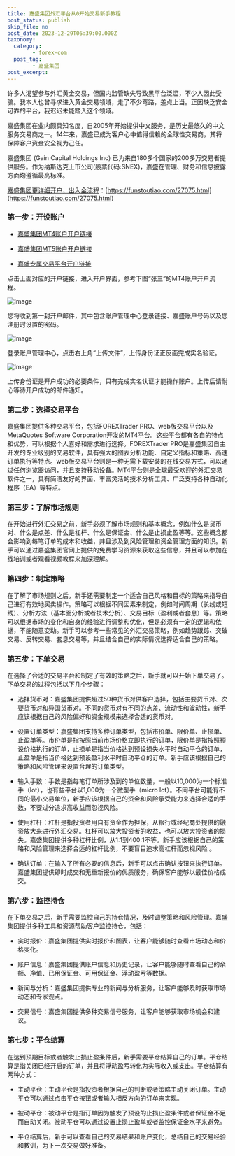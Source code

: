 ```yaml
---
title: 嘉盛集团外汇平台从0开始交易新手教程
post_status: publish
skip_file: no
post_date: 2023-12-29T06:39:00.000Z
taxonomy:
  category:
        - forex-com
  post_tag:
        - 嘉盛集团
post_excerpt: 
---
```

许多人渴望参与外汇黄金交易，但国内监管缺失导致黑平台泛滥，不少人因此受骗。我本人也曾寻求进入黄金交易领域，走了不少弯路，差点上当。正因缺乏安全可靠的平台，我迟迟未能踏入这个领域。

嘉盛集团在业内颇具知名度，自2005年开始提供中文服务，是历史最悠久的中文服务交易商之一。14年来，嘉盛已成为客户心中值得信赖的全球性交易商，其将保障客户资金安全视为己任。

嘉盛集团 (Gain Capital Holdings Inc) 已为来自180多个国家的200多万交易者提供服务。作为纳斯达克上市公司(股票代码:SNEX)，嘉盛在管理、财务和信息披露方面均遵循最高标准。

[嘉盛集团更详细开户，出入金流程](https://funstoutiao.com/27075.html)：[https://funstoutiao.com/27075.html](https://funstoutiao.com/27075.html)

### 第一步：开设账户

* [嘉盛集团MT4账户开户链接](https://s.ssgg.net/jsmt4)

* [嘉盛集团MT5账户开户链接](https://s.ssgg.net/jsmt5)

* [嘉盛专属交易平台开户链接](https://s.ssgg.net/js)

点击上面对应的开户链接，进入开户界面，参考下图“张三”的MT4账户开户流程。

![Image](https://prod-files-secure.s3.us-west-2.amazonaws.com/39ed1227-6d7d-4570-be36-9ccd4a2c4241/7a167aea-686b-400d-af59-4e18eb607a40/640.png?X-Amz-Algorithm=AWS4-HMAC-SHA256&X-Amz-Content-Sha256=UNSIGNED-PAYLOAD&X-Amz-Credential=ASIAZI2LB466SM55OMUG%2F20250714%2Fus-west-2%2Fs3%2Faws4_request&X-Amz-Date=20250714T161313Z&X-Amz-Expires=3600&X-Amz-Security-Token=IQoJb3JpZ2luX2VjEBYaCXVzLXdlc3QtMiJGMEQCICYCZXEAT%2F7ooT5Mmi4bQwyUGTX10gKqO%2BV9c63Gp72NAiBI7Dk1AVRWngDr6wINq81j%2FH8bMI07NB0PQ9mSbbBNGCr%2FAwgvEAAaDDYzNzQyMzE4MzgwNSIMuLxBe8REBbQQzxW3KtwDekLWOtrkDm1PPoQQCKcUt41e6sHItkSZhbrxABGWq%2FMBcv2vFg0hq0KORygnMRikxoezvPo65A%2BdAJo1%2BldKQ38hVSDdbsYOh5grWzCVD3BS3Lxg22%2F9DCKLvyrOuAxvGap58bABytS%2FnaTQ5u2%2FU5TVyEuvLCVWCib0aEg30M96%2BKTSv5GEKQjQ8LcPWrUUFHnTrB010%2B7apdx6ZVwUs5%2B5FvWsu5oj81dtzbbHpJFg8hNsAy1uA7iQuKjTPXNMsviAj8tHnjul%2FBZIFedSCGSb5aBrvYGsVMIAuokzLLmLsCxkr8A5RNQuQfGggPpHJbnqZYBd3uB8j32ACVWy9DsgJdPbQEJTjfOJi2H4DKpoTy7oaugOkvTs%2BpPYloEZg3fSjtxX0NImvOzPMvMKr9ISXm8%2FmyQWB8RdXmyE2QkMKWEtOd36u8PInArZJpQoupFJpHJvt4cxuvU22hkckxRDLo52DIlYjGWhh4o6rVnnxWvj9zPpX6K1jSO8mCSjk6Ygp9FJrIDucTPoYu4P1c0fD3JSZw4aHZUMjnu%2FPr532%2BHO%2Fw%2Bc5HpLFl%2BV0ioD5h%2FvIqi9varYWQs1QUZmjQlayyx6TMZypjWC1YmYHMR47EiT%2FUA2qWHca2ww3JTUwwY6pgF6qme81Ao5fVeYnBlDHq%2BJ%2FCEph44%2FnYzKHbzN5OiZ23tht3dGUFnUyzKN8wkdX%2BKP3rDoWYw6yXz6FkFxOnE41XBtVgoT5uhb06q5yyFyCyLc3mzG%2BSoNSZDNlh5whCmmkcn0Uas3ryZNMl8101Vlp1qVY6avcQ68V5pbhDlU6qypA6yszBkkZGdPoazKG3mT%2BzHNNpVYKHLbZgiDRIrcIcPEzNCY&X-Amz-Signature=120945e1f97d988056701558d3bf8bee755bc8b040840709c86d2f3cd02a18cc&X-Amz-SignedHeaders=host&x-amz-checksum-mode=ENABLED&x-id=GetObject)

您将收到第一封开户邮件，其中包含账户管理中心登录链接、嘉盛账户号码以及您注册时设置的密码。

![Image](https://prod-files-secure.s3.us-west-2.amazonaws.com/39ed1227-6d7d-4570-be36-9ccd4a2c4241/eaa1c6b3-2877-4284-a0e1-530e222c27fb/image.png?X-Amz-Algorithm=AWS4-HMAC-SHA256&X-Amz-Content-Sha256=UNSIGNED-PAYLOAD&X-Amz-Credential=ASIAZI2LB466SM55OMUG%2F20250714%2Fus-west-2%2Fs3%2Faws4_request&X-Amz-Date=20250714T161313Z&X-Amz-Expires=3600&X-Amz-Security-Token=IQoJb3JpZ2luX2VjEBYaCXVzLXdlc3QtMiJGMEQCICYCZXEAT%2F7ooT5Mmi4bQwyUGTX10gKqO%2BV9c63Gp72NAiBI7Dk1AVRWngDr6wINq81j%2FH8bMI07NB0PQ9mSbbBNGCr%2FAwgvEAAaDDYzNzQyMzE4MzgwNSIMuLxBe8REBbQQzxW3KtwDekLWOtrkDm1PPoQQCKcUt41e6sHItkSZhbrxABGWq%2FMBcv2vFg0hq0KORygnMRikxoezvPo65A%2BdAJo1%2BldKQ38hVSDdbsYOh5grWzCVD3BS3Lxg22%2F9DCKLvyrOuAxvGap58bABytS%2FnaTQ5u2%2FU5TVyEuvLCVWCib0aEg30M96%2BKTSv5GEKQjQ8LcPWrUUFHnTrB010%2B7apdx6ZVwUs5%2B5FvWsu5oj81dtzbbHpJFg8hNsAy1uA7iQuKjTPXNMsviAj8tHnjul%2FBZIFedSCGSb5aBrvYGsVMIAuokzLLmLsCxkr8A5RNQuQfGggPpHJbnqZYBd3uB8j32ACVWy9DsgJdPbQEJTjfOJi2H4DKpoTy7oaugOkvTs%2BpPYloEZg3fSjtxX0NImvOzPMvMKr9ISXm8%2FmyQWB8RdXmyE2QkMKWEtOd36u8PInArZJpQoupFJpHJvt4cxuvU22hkckxRDLo52DIlYjGWhh4o6rVnnxWvj9zPpX6K1jSO8mCSjk6Ygp9FJrIDucTPoYu4P1c0fD3JSZw4aHZUMjnu%2FPr532%2BHO%2Fw%2Bc5HpLFl%2BV0ioD5h%2FvIqi9varYWQs1QUZmjQlayyx6TMZypjWC1YmYHMR47EiT%2FUA2qWHca2ww3JTUwwY6pgF6qme81Ao5fVeYnBlDHq%2BJ%2FCEph44%2FnYzKHbzN5OiZ23tht3dGUFnUyzKN8wkdX%2BKP3rDoWYw6yXz6FkFxOnE41XBtVgoT5uhb06q5yyFyCyLc3mzG%2BSoNSZDNlh5whCmmkcn0Uas3ryZNMl8101Vlp1qVY6avcQ68V5pbhDlU6qypA6yszBkkZGdPoazKG3mT%2BzHNNpVYKHLbZgiDRIrcIcPEzNCY&X-Amz-Signature=af285f6849f464cf9a1c9775ceb647d6653e8c1cf9038a3f63dfbee110edd61a&X-Amz-SignedHeaders=host&x-amz-checksum-mode=ENABLED&x-id=GetObject)

登录账户管理中心，点击右上角“上传文件”，上传身份证正反面完成实名验证。

![Image](https://prod-files-secure.s3.us-west-2.amazonaws.com/39ed1227-6d7d-4570-be36-9ccd4a2c4241/54090639-09fc-46b4-a135-e0289f707147/image.png?X-Amz-Algorithm=AWS4-HMAC-SHA256&X-Amz-Content-Sha256=UNSIGNED-PAYLOAD&X-Amz-Credential=ASIAZI2LB466SM55OMUG%2F20250714%2Fus-west-2%2Fs3%2Faws4_request&X-Amz-Date=20250714T161313Z&X-Amz-Expires=3600&X-Amz-Security-Token=IQoJb3JpZ2luX2VjEBYaCXVzLXdlc3QtMiJGMEQCICYCZXEAT%2F7ooT5Mmi4bQwyUGTX10gKqO%2BV9c63Gp72NAiBI7Dk1AVRWngDr6wINq81j%2FH8bMI07NB0PQ9mSbbBNGCr%2FAwgvEAAaDDYzNzQyMzE4MzgwNSIMuLxBe8REBbQQzxW3KtwDekLWOtrkDm1PPoQQCKcUt41e6sHItkSZhbrxABGWq%2FMBcv2vFg0hq0KORygnMRikxoezvPo65A%2BdAJo1%2BldKQ38hVSDdbsYOh5grWzCVD3BS3Lxg22%2F9DCKLvyrOuAxvGap58bABytS%2FnaTQ5u2%2FU5TVyEuvLCVWCib0aEg30M96%2BKTSv5GEKQjQ8LcPWrUUFHnTrB010%2B7apdx6ZVwUs5%2B5FvWsu5oj81dtzbbHpJFg8hNsAy1uA7iQuKjTPXNMsviAj8tHnjul%2FBZIFedSCGSb5aBrvYGsVMIAuokzLLmLsCxkr8A5RNQuQfGggPpHJbnqZYBd3uB8j32ACVWy9DsgJdPbQEJTjfOJi2H4DKpoTy7oaugOkvTs%2BpPYloEZg3fSjtxX0NImvOzPMvMKr9ISXm8%2FmyQWB8RdXmyE2QkMKWEtOd36u8PInArZJpQoupFJpHJvt4cxuvU22hkckxRDLo52DIlYjGWhh4o6rVnnxWvj9zPpX6K1jSO8mCSjk6Ygp9FJrIDucTPoYu4P1c0fD3JSZw4aHZUMjnu%2FPr532%2BHO%2Fw%2Bc5HpLFl%2BV0ioD5h%2FvIqi9varYWQs1QUZmjQlayyx6TMZypjWC1YmYHMR47EiT%2FUA2qWHca2ww3JTUwwY6pgF6qme81Ao5fVeYnBlDHq%2BJ%2FCEph44%2FnYzKHbzN5OiZ23tht3dGUFnUyzKN8wkdX%2BKP3rDoWYw6yXz6FkFxOnE41XBtVgoT5uhb06q5yyFyCyLc3mzG%2BSoNSZDNlh5whCmmkcn0Uas3ryZNMl8101Vlp1qVY6avcQ68V5pbhDlU6qypA6yszBkkZGdPoazKG3mT%2BzHNNpVYKHLbZgiDRIrcIcPEzNCY&X-Amz-Signature=91c4ce29851275838e0d0cda7920a4436a164e1965ebfa7187111586b4243fce&X-Amz-SignedHeaders=host&x-amz-checksum-mode=ENABLED&x-id=GetObject)

上传身份证是开户成功的必要条件，只有完成实名认证才能操作账户。上传后请耐心等待开户成功的邮件通知。

### 第二步：选择交易平台

嘉盛集团提供多种交易平台，包括FOREXTrader PRO、web版交易平台以及MetaQuotes Software Corporation开发的MT4平台。这些平台都有各自的特点和优势，可以根据个人喜好和需求进行选择。FOREXTrader PRO是嘉盛集团自主开发的专业级别的交易软件，具有强大的图表分析功能、自定义指标和策略、高速订单执行等特点。web版交易平台则是一种无需下载安装的在线交易方式，可以通过任何浏览器访问，并且支持移动设备。MT4平台则是全球最受欢迎的外汇交易软件之一，具有简洁友好的界面、丰富灵活的技术分析工具、广泛支持各种自动化程序（EA）等特点。

### 第三步：了解市场规则

在开始进行外汇交易之前，新手必须了解市场规则和基本概念，例如什么是货币对、什么是点差、什么是杠杆、什么是保证金、什么是止损止盈等等。这些概念都会影响到每笔订单的成本和收益，并且涉及到风险管理和资金管理方面的知识。新手可以通过嘉盛集团官网上提供的免费学习资源来获取这些信息，并且可以参加在线培训或者观看视频教程来加深理解。

### 第四步：制定策略

在了解了市场规则之后，新手还需要制定一个适合自己风格和目标的策略来指导自己进行有效地买卖操作。策略可以根据不同因素来制定，例如时间周期（长线或短线）、分析方法（基本面分析或者技术分析）、交易目标（盈利或者套息）等。策略可以根据市场的变化和自身的经验进行调整和优化，但是必须有一定的逻辑和依据，不能随意变动。新手可以参考一些常见的外汇交易策略，例如趋势跟踪、突破交易、反转交易、套息交易等，并且结合自己的实际情况选择适合自己的策略。

### 第五步：下单交易

在选择了合适的交易平台和制定了有效的策略之后，新手就可以开始下单交易了。下单交易的过程包括以下几个步骤：

* 选择货币对：嘉盛集团提供超过50种货币对供客户选择，包括主要货币对、次要货币对和异国货币对。不同的货币对有不同的点差、流动性和波动性，新手应该根据自己的风险偏好和资金规模来选择合适的货币对。

* 设置订单类型：嘉盛集团支持多种订单类型，包括市价单、限价单、止损单、止盈单等。市价单是指按照当前市场价格立即执行的订单，限价单是指按照预设价格执行的订单，止损单是指当价格达到预设损失水平时自动平仓的订单，止盈单是指当价格达到预设盈利水平时自动平仓的订单。新手应该根据自己的策略和风险管理来设置合理的订单类型。

* 输入手数：手数是指每笔订单所涉及到的单位数量，一般以10,000为一个标准手（lot），也有些平台以1,000为一个微型手（micro lot）。不同平台可能有不同的最小交易单位，新手应该根据自己的资金和风险承受能力来选择合适的手数，不要过分追求高收益而忽视风险。

* 使用杠杆：杠杆是指投资者用自有资金作为担保，从银行或经纪商处提供的融资放大来进行外汇交易。杠杆可以放大投资者的收益，也可以放大投资者的损失。嘉盛集团提供多种杠杆比例，从1:1到400:1不等。新手应该根据自己的策略和风险管理来选择合适的杠杆比例，不要盲目追求高杠杆而忽视风险 。

* 确认订单：在输入了所有必要的信息后，新手可以点击确认按钮来执行订单。嘉盛集团提供即时成交和无重新报价的优质服务，确保客户能够以最佳价格成交。

### 第六步：监控持仓

在下单交易之后，新手需要监控自己的持仓情况，及时调整策略和风险管理。嘉盛集团提供多种工具和资源帮助客户监控持仓，包括：

* 实时报价：嘉盛集团提供实时报价和图表，让客户能够随时查看市场动态和价格变化。

* 账户信息：嘉盛集团提供账户信息和历史记录，让客户能够随时查看自己的余额、净值、已用保证金、可用保证金、浮动盈亏等数据。

* 新闻与分析：嘉盛集团提供专业的新闻与分析服务，让客户能够及时获取市场动态和专家观点。

* 交易信号：嘉盛集团提供多种交易信号服务，让客户能够获取市场机会和建议。

### 第七步：平仓结算

在达到预期目标或者触发止损止盈条件后，新手需要平仓结算自己的订单。平仓结算是指关闭已经开启的订单，并且将浮动盈亏转化为实际收入或支出。平仓结算有两种方式：

* 主动平仓：主动平仓是指投资者根据自己的判断或者策略主动关闭订单。主动平仓可以通过点击平仓按钮或者输入相反方向的订单来实现。

* 被动平仓：被动平仓是指订单因为触发了预设的止损止盈条件或者保证金不足而自动关闭。被动平仓可以通过设置止损止盈单或者监控保证金水平来避免。

* 平仓结算后，新手可以查看自己的交易结果和账户变化，总结自己的交易经验和教训，为下一次交易做好准备。